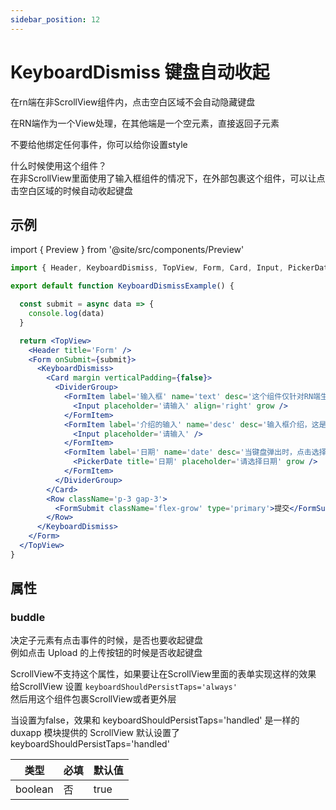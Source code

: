 ```yaml
---
sidebar_position: 12
---
```


# KeyboardDismiss 键盘自动收起

在rn端在非ScrollView组件内，点击空白区域不会自动隐藏键盘

在RN端作为一个View处理，在其他端是一个空元素，直接返回子元素

不要给他绑定任何事件，你可以给你设置style

什么时候使用这个组件？  
在非ScrollView里面使用了输入框组件的情况下，在外部包裹这个组件，可以让点击空白区域的时候自动收起键盘

## 示例

import { Preview } from '@site/src/components/Preview'

<Preview name='KeyboardDismiss' />

```jsx
import { Header, KeyboardDismiss, TopView, Form, Card, Input, PickerDate, Row, DividerGroup, FormItem, FormSubmit } from '@/duxuiExample'

export default function KeyboardDismissExample() {

  const submit = async data => {
    console.log(data)
  }

  return <TopView>
    <Header title='Form' />
    <Form onSubmit={submit}>
      <KeyboardDismiss>
        <Card margin verticalPadding={false}>
          <DividerGroup>
            <FormItem label='输入框' name='text' desc='这个组件仅针对RN端生效，其他端默认如此'>
              <Input placeholder='请输入' align='right' grow />
            </FormItem>
            <FormItem label='介绍的输入' name='desc' desc='输入框介绍，这是输入框介绍'>
              <Input placeholder='请输入' />
            </FormItem>
            <FormItem label='日期' name='date' desc='当键盘弹出时，点击选择日期，可以收起键盘并弹出日期'>
              <PickerDate title='日期' placeholder='请选择日期' grow />
            </FormItem>
          </DividerGroup>
        </Card>
        <Row className='p-3 gap-3'>
          <FormSubmit className='flex-grow' type='primary'>提交</FormSubmit>
        </Row>
      </KeyboardDismiss>
    </Form>
  </TopView>
}
```

## 属性

### buddle

决定子元素有点击事件的时候，是否也要收起键盘  
例如点击 Upload 的上传按钮的时候是否收起键盘


ScrollView不支持这个属性，如果要让在ScrollView里面的表单实现这样的效果  
给ScrollView 设置 `keyboardShouldPersistTaps='always'`  
然后用这个组件包裹ScrollView或者更外层

当设置为false，效果和 keyboardShouldPersistTaps='handled' 是一样的  
duxapp 模块提供的 ScrollView 默认设置了keyboardShouldPersistTaps='handled'

| 类型 | 必填 | 默认值 |
| ---- | -------- | ------- |
| boolean | 否 | true |